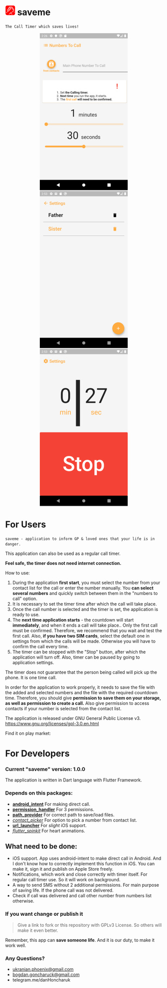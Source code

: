 # <img width="32px" height="32px" src="repo_assets/icon.png" /> saveme
`The Call Timer which saves lives!`
<div style="text-align:center" markdown="1">
<img width="282px" height="501px" src="repo_assets/saveme_settings.png" />
<img width="282px" height="501px" src="repo_assets/saveme_numberlist.png" />
<img width="282px" height="501px" src="repo_assets/saveme_home.png" />
</div>

# For Users

`saveme - application to inform GP & loved ones that your life is in danger.`

This application can also be used as a regular call timer.

**Feel safe, the timer does not need internet connection.**

How to use:
1. During the application **first start**, you must select the number from your contact list for the call or enter the number manually.
You **can select several numbers** and quickly switch between them in the "numbers to call" option.
2. It is necessary to set the timer time after which the call will take place.
3. Once the call number is selected and the timer is set, the application is ready to use.
4. The **next time application starts** - the countdown will start **immediately**, and when it ends a call will take place..
Only the first call must be confirmed. Therefore, we recommend that you wait and test the first call.
Also, **if you have two SIM cards**, select the default one in settings from which the calls will be made. Otherwise you will have to confirm the call every time.
5. The timer can be stopped with the "Stop" button, after which the application will turn off. Also, timer can be paused by going to application settings.

The timer does not guarantee that the person being called will pick up the phone.
It is one time call.

In order for the application to work properly, it needs to save the file with the added and selected numbers and the file with the required countdown time.
Therefore, you should give **permission to save them on your storage, as well as permission to create a call.**
Also give permission to access contacts if your number is selected from the contact list.

The application is released under GNU General Public License v3.
https://www.gnu.org/licenses/gpl-3.0.en.html

Find it on play market:

# For Developers
### Current "saveme" version: 1.0.0
The application is written in Dart language with Flutter Framework.

### Depends on this packages:
- [**android_intent**](https://pub.dev/packages/android_intent)
For making direct call.
- [**permission_handler**](https://pub.dev/packages/permission_handler)
For 3 permissions.
- [**path_provider**](https://pub.dev/packages/path_provider) For correct path to save/load files.
- [*contact_picker*](https://pub.dev/packages/contact_picker) For option to pick a number from contact list.
- [**url_launcher**](https://pub.dev/packages/url_launcher) For *slight* iOS support.
- [*flutter_spinkit*](https://pub.dev/packages/flutter_spinkit) For heart animations.

## What need to be done:
- iOS support.
App uses android-intent to make direct call in Android. And I don't know how to correctly implement this function in iOS.
You can make it, sign it and publish on Apple Store freely.
- Notifications, which work and close correctly with timer itself. For regular call timer use. So it will work on background.
- A way to send SMS without 2 additional permissions. For main purpose of saving life. If the phone call was not delivered.
- Check if call was delivered and call other number from numbers list otherwise.

### If you want change or publish it

>Give a link to fork or this repository with GPLv3 License. So others will make it even better.

Remember, this app can **save someone life**.
And it is our duty, to make it work well.

### Any Questions?
- ukranian.phoenix@gmail.com
- bogdan.goncharuck@gmail.com
- telegram.me/danHoncharuk
